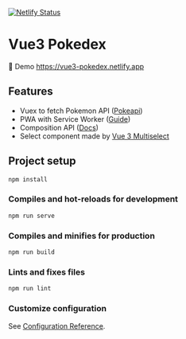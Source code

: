 [![Netlify Status](https://api.netlify.com/api/v1/badges/c5255faa-c79a-432e-93cf-18c534d2a5cc/deploy-status)](https://app.netlify.com/sites/practical-neumann-b373ab/deploys)

# Vue3 Pokedex

🚀 Demo https://vue3-pokedex.netlify.app

<h2>Features</h2>
<ul>
  <li>Vuex to fetch Pokemon API (<a href="https://pokeapi.co/">Pokeapi</a>)</li> 
  <li>PWA with Service Worker (<a href="https://ionicframework.com/docs/vue/pwa">Guide</a>)</li>
  <li>Composition API (<a href="https://v3.vuejs.org/guide/composition-api-introduction.html">Docs</a>)</li>
  <li>Select component made by <a href="https://github.com/vueform/multiselect">Vue 3 Multiselect</a></li>
</ul>

## Project setup

```
npm install
```

### Compiles and hot-reloads for development

```
npm run serve
```

### Compiles and minifies for production

```
npm run build
```

### Lints and fixes files

```
npm run lint
```

### Customize configuration

See [Configuration Reference](https://cli.vuejs.org/config/).
